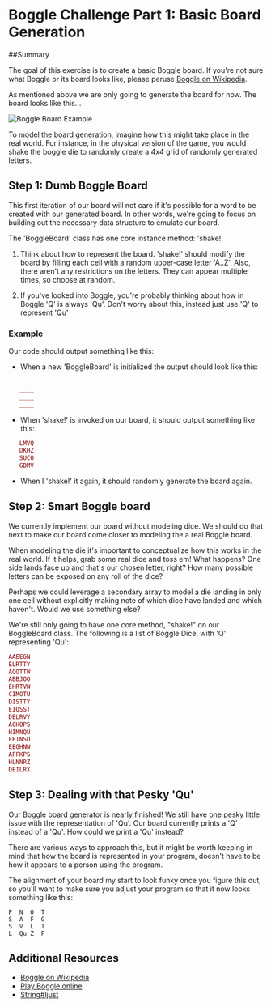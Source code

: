 # Boggle Challenge Part 1: Basic Board Generation

##Summary

The goal of this exercise is to create a basic Boggle board. If you're not sure what Boggle or its board looks like, please peruse [Boggle on Wikipedia](http://en.wikipedia.org/wiki/Boggle).

As mentioned above we are only going to generate the board for now. The board looks like this...

![Boggle Board Example](https://s-media-cache-ak0.pinimg.com/originals/f0/92/03/f09203920ca7db9c7f3e9247308a8482.jpg)

To model the board generation, imagine how this might take place in the real world. For instance, in the physical version of the game, you would shake the boggle die to randomly create a 4x4 grid of randomly generated letters.

## Step 1: Dumb Boggle Board

This first iteration of our board will not care if it's possible for a word to be created with our generated board. In other words, we're going to focus on building out the necessary data structure to emulate our board.

The 'BoggleBoard' class has one core instance method: 'shake!'

1. Think about how to represent the board. 'shake!' should modify the board by filling each cell with a random upper-case letter 'A..Z'. Also, there aren't any restrictions on the letters. They can appear multiple times, so choose at random.

2. If you've looked into Boggle, you're probably thinking about how in Boggle 'Q' is always 'Qu'. Don't worry about this, instead just use 'Q' to represent 'Qu'

### Example

Our code should output something like this:

* When a new 'BoggleBoard' is initialized the output should look like this:

```ruby
   ____
   ____
   ____
   ____
```

* When 'shake!' is invoked on our board, it should output something like this:

```ruby
   LMVQ
   DKHZ
   SUCO
   GDMV
```

* When I 'shake!' it again, it should randomly generate the board again.

## Step 2: Smart Boggle board

We currently implement our board without modeling dice. We should do that next to make our board come closer to modeling the a real Boggle board.

When modeling the die it's important to conceptualize how this works in the real world. If it helps, grab some real dice and toss em! What happens? One side lands face up and that's our chosen letter, right? How many possible letters can be exposed on any roll of the dice?

Perhaps we could leverage a secondary array to model a die landing in only one cell without explicitly making note of which dice have landed and which haven't. Would we use something else?

We're still only going to have one core method, "shake!" on our BoggleBoard class. The following is a list of Boggle Dice, with 'Q' representing 'Qu':

```ruby
AAEEGN
ELRTTY
AOOTTW
ABBJOO
EHRTVW
CIMOTU
DISTTY
EIOSST
DELRVY
ACHOPS
HIMNQU
EEINSU
EEGHNW
AFFKPS
HLNNRZ
DEILRX
```

## Step 3: Dealing with that Pesky 'Qu'

Our Boggle board generator is nearly finished! We still have one pesky little issue with the representation of 'Qu'. Our board currently prints a 'Q' instead of a 'Qu'. How could we print a 'Qu' instead?

There are various ways to approach this, but it might be worth keeping in mind that how the board is represented in your program, doesn't have to be how it appears to a person using the program.

The alignment of your board my start to look funky once you figure this out, so you'll want to make sure you adjust your program so that it now looks something like this:

```text
P  N  O  T
S  A  F  G
S  V  L  T
L  Qu Z  F
```

## Additional Resources

* [Boggle on Wikipedia](http://en.wikipedia.org/wiki/Boggle)
* [Play Boggle online](http://www.wordplays.com/boggle)
* [String#ljust](http://www.ruby-doc.org/core-1.9.3/String.html#method-i-ljust)
